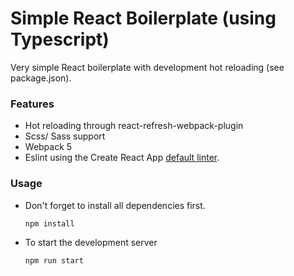 # Simple React Boilerplate (using Typescript)

Very simple React boilerplate with development hot reloading (see package.json).

### Features
- Hot reloading through react-refresh-webpack-plugin
- Scss/ Sass support
- Webpack 5
- Eslint using the Create React App [default linter](https://www.npmjs.com/package/eslint-config-react-app).

### Usage
- Don't forget to install all dependencies first.
    
    `npm install`

- To start the development server

    `npm run start`








